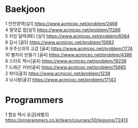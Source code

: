 # Baekjoon

1  안전영역[실1] https://www.acmicpc.net/problem/2468<br>
4  절댓값 힙[실1] https://www.acmicpc.net/problem/11286<br>
5  카잉 달력(RE) [실1] https://www.acmicpc.net/problem/6064<br>
8  감시 [골5] https://www.acmicpc.net/problem/15683<br>
9  우주신과의 교감 [골4] https://www.acmicpc.net/problem/1774<br>
10 별자리 만들기 [골4] https://www.acmicpc.net/problem/4386<br>
6  스타트 택시[골4] https://www.acmicpc.net/problem/19238<br>
7  드래곤 커브[골4] https://www.acmicpc.net/problem/15685<br>
2  파티[골3] https://www.acmicpc.net/problem/1238<br>
3  낚시왕[골2] https://www.acmicpc.net/problem/17143<br>

# Programmers

1  합승 택시 요금[레벨3] https://programmers.co.kr/learn/courses/30/lessons/72413<br>

